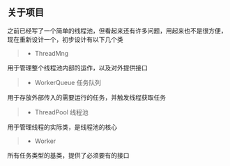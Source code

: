 ## 关于项目

之前已经写了一个简单的线程池，但看起来还有许多问题，用起来也不是很方便，现在重新设计一个，初步设计有以下几个类

> * ThreadMng

用于管理整个线程池内部的运作，以及对外提供接口

> * WorkerQueue 任务队列

用于存放外部传入的需要运行的任务，并触发线程获取任务

> * ThreadPool 线程池

用于管理线程的实际类，是线程池的核心

> * Worker

所有任务类型的基类，提供了必须要有的接口


